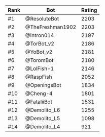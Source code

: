 Rank|Bot|Rating
---|---|---
#1|@ResoluteBot|2203
#2|@TheFreshman1902|2203
#3|@Intron014|2197
#4|@TorBot_v2|2186
#5|@YoBot_v2|2181
#6|@ToromBot|2180
#7|@LolFish-1|2146
#8|@RaspFish|2052
#9|@OpeningsBot|1834
#10|@Cheng-4|1801
#11|@FataliiBot|1531
#12|@Demolito_L6|1255
#13|@Demolito_L5|1098
#14|@Demolito_L4|921
